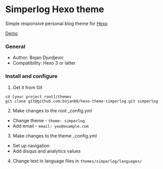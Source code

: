 # Simperlog Hexo theme
Simple responsive personal blog theme for [Hexo](http://hexo.io)

[Demo](https://bojan88.github.io/simperlog/)

### General
* Author: Bojan Djurdjevic
* Compatibility: Hexo 3 or latter

### Install and configure
1. Get it from Git
```
cd [your project root]/themes
git clone git@github.com:bojan88/hexo-theme-simperlog.git simperlog
```
2. Make changes to the root _config.yml
  * Change theme - `theme: simperlog`
  * Add email - `email: you@example.com`
3. Make changes to the theme _config.yml
  * Set up navigation
  * Add disqus and analytics values
4. Change text in language files in `themes/simperlog/languages/`
